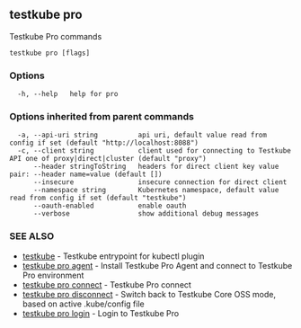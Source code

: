 <head>
  <meta name="docsearch:indexPrefix" content="reference-doc" />
</head>

## testkube pro

Testkube Pro commands

```
testkube pro [flags]
```

### Options

```
  -h, --help   help for pro
```

### Options inherited from parent commands

```
  -a, --api-uri string          api uri, default value read from config if set (default "http://localhost:8088")
  -c, --client string           client used for connecting to Testkube API one of proxy|direct|cluster (default "proxy")
      --header stringToString   headers for direct client key value pair: --header name=value (default [])
      --insecure                insecure connection for direct client
      --namespace string        Kubernetes namespace, default value read from config if set (default "testkube")
      --oauth-enabled           enable oauth
      --verbose                 show additional debug messages
```

### SEE ALSO

- [testkube](testkube.md) - Testkube entrypoint for kubectl plugin
- [testkube pro agent](testkube_pro_agent.md) - Install Testkube Pro Agent and connect to Testkube Pro environment
- [testkube pro connect](testkube_pro_connect.md) - Testkube Pro connect
- [testkube pro disconnect](testkube_pro_disconnect.md) - Switch back to Testkube Core OSS mode, based on active .kube/config file
- [testkube pro login](testkube_pro_login.md) - Login to Testkube Pro
